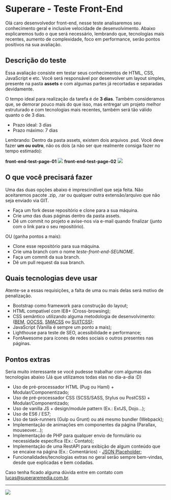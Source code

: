 # Superare - Teste Front-End

Olá caro desenvolvedor front-end, nesse teste analisaremos seu conhecimento geral e inclusive velocidade de desenvolvimento. Abaixo explicaremos tudo o que será necessário, lembrando que, tecnologias mais recentes, aumento de complexidade, foco em performance, serão pontos positivos na sua avaliação.

## Descrição do teste
Essa avaliação consiste em testar seus conhecimentos de HTML, CSS, JavaScript e etc. Você será responsável por desenvolver um layout simples, presente na pasta **assets** e com algumas partes já recortadas e separadas devidamente.

O tempo ideal para realização da tarefa é de **3 dias**. Também consideramos que, se demorar pouco mais do que isso, mas entregar um projeto melhor estruturado e com tecnologias mais recentes, também será tão válido quanto o de 3 dias.

* Prazo ideal: 3 dias
* Prazo máximo: 7 dias

Lembrando: Dentro da pasta assets, existem dois arquivos .psd. Você deve fazer **um ou outro**, não os dois (a não ser que realmente consiga fazer no tempo estimado):

**front-end-test-page-01**
[<img src="https://github.com/superarelucas/front-end-test/blob/master/assets/front-end-test-page-01.jpg?raw=true">]()
**front-end-test-page-02**
[<img src="https://github.com/superarelucas/front-end-test/blob/master/assets/front-end-test-page-02.jpg?raw=true">]()

## O que você precisará fazer
Uma das duas opções abaixo é imprescindível que seja feita. Não aceitaremos pacote .zip, .rar ou qualquer outra extensão/arquivo que não seja enviado via GIT.

* Faça um fork desse repositório e clone para a sua máquina.
* Crie *uma* das duas páginas dentro da pasta assets.
* Dê um commit no projeto e avise-nos via e-mail quando finalizar (junto com o link para o seu repositório).

OU (ganha pontos a mais):

* Clone esse repositório para sua máquina.
* Crie uma branch com o nome *teste-front-end-SEUNOME*.
* Faça um commit da sua branch.
* Dê um pull request da sua branch.

## Quais tecnologias deve usar
Atente-se a essas requisições, a falta de uma ou mais delas será motivo de penalização.

* Bootstrap como framework para construção do layout;
* HTML compatível com IE8+ (Cross-browsing);
* CSS semântico utilizando alguma metodologia de desenvolvimento: ([BEM](http://getbem.com/introduction/), [OOCSS](http://oocss.org/), [SMACSS](https://smacss.com/) ou [SUITCSS](https://suitcss.github.io/));
* JavaScript (Vanilla é sempre um ponto a mais);
* Lighthouse para teste de SEO, acessibilidade e performance;
* FontAwesome para ícones de redes sociais o outros presentes nas páginas.

## Pontos extras
Seria muito interessante se você pudesse trabalhar com algumas das tecnologias abaixo (Já que utilizamos todas elas no dia-a-dia :D)

* Uso de pré-processador HTML (Pug ou Haml) + Modular/Componentizado;
* Uso de pré-processador CSS (SCSS/SASS, Stylus ou PostCSS) + Modular/Componentizado;
* Uso de vanilla JS + design/module pattern (Ex.: ExtJS, Dojo...);
* Uso de ES6 / ES7;
* Uso de task-runners (Gulp ou Grunt) ou até mesmo bundler (Webpack);
* Implementação de animações em componentes da página (Parallax, mouseover...);
* Implementação de PHP para qualquer envio de formulário ou necessidade específica (Ex.: Contato);
* Implementação de uma RestAPI para exibição de algum conteúdo que se encaixe na página (Ex.: Comentários) - [JSON Placeholder](https://jsonplaceholder.typicode.com/);
* Funcionalidades/tecnologias extras no geral serão sempre bem-vindas, desde que explicadas e bem codadas.

Caso tenha ficado alguma dúvida entre em contato com [lucas@superaremedia.com.br](mailto:lucas@superaremedia.com.br).

---

[<img src="http://superaremedia.com.br/img/Logo_Superare.png">](http://superaremedia.com.br/)
